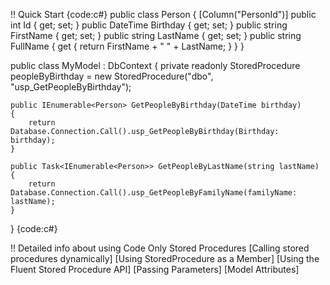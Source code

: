 !! Quick Start
{code:c#}
public class Person
{
    [Column("PersonId")]
    public int Id { get; set; }
    public DateTime Birthday { get; set; }
    public string FirstName { get; set; }
    public string LastName { get; set; }
    public string FullName { get { return FirstName + " " + LastName; } }
}

public class MyModel : DbContext
{
    private readonly StoredProcedure<Person> peopleByBirthday = 
        new StoredProcedure<Person>("dbo", "usp_GetPeopleByBirthday");

    public IEnumerable<Person> GetPeopleByBirthday(DateTime birthday)
    {
        return Database.Connection.Call().usp_GetPeopleByBirthday(Birthday: birthday);
    }

    public Task<IEnumerable<Person>> GetPeopleByLastName(string lastName)
    {
        return Database.Connection.Call().usp_GetPeopleByFamilyName(familyName: lastName);
    }
}
{code:c#}

!! Detailed info about using Code Only Stored Procedures
[Calling stored procedures dynamically]
[Using StoredProcedure as a Member]
[Using the Fluent Stored Procedure API]
[Passing Parameters]
[Model Attributes]